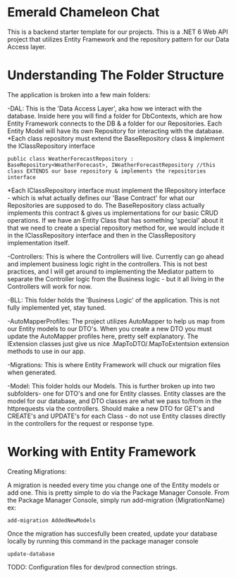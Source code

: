 # Emerald Chameleon Chat

This is a backend starter template for our projects. This is a .NET 6 Web API project that utilizes Entity Framework and the repository pattern for our Data Access layer.

# Understanding The Folder Structure
The application is broken into a few main folders:

-DAL: This is the 'Data Access Layer', aka how we interact with the database. Inside here you will find a folder for DbContexts, which are how Entity Framework connects to the DB & a folder for our Repositories. Each Entity Model will have its own Repository for interacting with the database.
*Each class repository must extend the BaseRepository class & implement the IClassRepository interface
```
public class WeatherForecastRepository : BaseRepository<WeatherForecast>, IWeatherForecastRepository //this class EXTENDS our base repository & implements the repositories interface
```
*Each IClassRepository interface must implement the IRepository interface - which is what actually defines our 'Base Contract' for what our Repositories are supposed to do. The BaseRepository class actually implements this contract & gives us implementations for our basic CRUD operations. If we have an Entity Class that has something 'special' about it that we need to create a special repository method for, we would include it in the IClassRepository interface and then in the ClassRepository implementation itself.

-Controllers: This is where the Controllers will live. Currently can go ahead and implement business logic right in the controllers. This is not best practices, and I will get around to implementing the Mediator pattern to separate the Controller logic from the Business logic - but it all living in the Controllers will work for now.

-BLL: This folder holds the 'Business Logic' of the application. This is not fully implemented yet, stay tuned.

-AutoMapperProfiles: The project utilizes AutoMapper to help us map from our Entity models to our DTO's. When you create a new DTO you must update the AutoMapper profiles here, pretty self explanatory. The IExtension classes just give us nice .MapToDTO/.MapToExtentsion extension methods to use in our app.

-Migrations: This is where Entity Framework will chuck our migration files when generated.

-Model: This folder holds our Models. This is further broken up into two subfolders- one for DTO's and one for Entity classes. Entity classes are the model for our database, and DTO classes are what we pass to/from in the httprequests via the controllers. Should make a new DTO for GET's and CREATE's and UPDATE's for each Class - do not use Entity classes directly in the controllers for the request or response type.

# Working with Entity Framework

Creating Migrations:

A migration is needed every time you change one of the Entity models or add one. This is pretty simple to do via the Package Manager Console. From the Package Manager Console, simply run add-migration {MigrationName}
ex:
```
add-migration AddedNewModels
```

Once the migration has succesfully been created, update your database locally by running this command in the package manager console
```
update-database
```

TODO: Configuration files for dev/prod connection strings.
